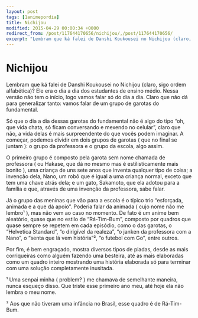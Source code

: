 ```yaml
---
layout: post
tags: [1animepordia]
title: Nichijou
modified: 2015-04-29 00:00:34 +0000
redirect_from: /post/117644170656/nichijou/,/post/117644170656/
excerpt: "Lembram que ká falei de Danshi Koukousei no Nichijou (claro, sigo ordem alfabética)? Ele era o dia a dia dos estudantes de ensino médio. Nessa versão não tem o início, logo vamos falar só do dia a dia. Claro que não dá para generalizar tanto: vamos falar de um grupo de garotas do fundamental."
---
```


Nichijou
========

Lembram que ká falei de Danshi Koukousei no Nichijou (claro, sigo ordem
alfabética)? Ele era o dia a dia dos estudantes de ensino médio. Nessa
versão não tem o início, logo vamos falar só do dia a dia. Claro que não
dá para generalizar tanto: vamos falar de um grupo de garotas do
fundamental.

Só que o dia a dia dessas garotas do fundamental não é algo do tipo “oh,
que vida chata, só ficam conversando e mexendo no celular”, claro que
não, a vida delas é mais surpreendente do que vocês podem imaginar. A
começar, podemos dividir em dois grupos de garotas ( que no final se
juntam ): o grupo da professora e o grupo da escola, algo assim.

O primeiro grupo é composto pela garota sem nome chamada de professora (
ou Hakase, que dá no mesmo mas é estilisticamente mais bonito ), uma
criança de uns sete anos que inventa qualquer tipo de coisa; a invenção
dela, Nano, um robô que é igual a uma criança normal, exceto que tem uma
chave atrás dela; e um gato, Sakamoto, que ela adotou para a família e
que, através de uma invenção da professora, sabe falar.

Já o grupo das meninas que vão para a escola é o típico trio “esforçada,
animada e a que dá apoio”. Poderia falar da animada ( cujo nome não me
lembro¹ ), mas não vem ao caso no momento. De fato é um anime bem
aleatório, quase que no estilo de “Rá-Tim-Bum”, composto por quadros que
quase sempre se repetem em cada episódio, como o das garotas, o
“Helvetica Standard”, “o dirigível da realeza”, “o janken da professora
com a Nano”, o “senta que lá vem história”², “o futebol com Go”, entre
outros.

Por fim, é bem engraçado, mostra diversos tipos de piadas, desde as mais
corriqueiras como alguém fazendo uma besteira, até as mais elaboradas
como um quadro inteiro mostrando uma história elaborada só para terminar
com uma solução completamente inusitada.

<!-- more -->

¹ Uma senpai minha ( problem? ) me chamava de semelhante maneira, nunca
esqueço disso. Que triste esse primeiro ano meu, até hoje ela não lembra
o meu nome.

² Aos que não tiveram uma infância no Brasil, esse quadro é de
Rá-Tim-Bum.


